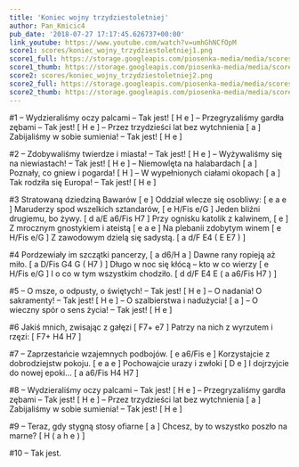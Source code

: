 ```yaml
---
title: 'Koniec wojny trzydziestoletniej'
author: Pan_Kmicic4
pub_date: '2018-07-27 17:17:45.626737+00:00'
link_youtube: https://www.youtube.com/watch?v=umhGhNCfOpM
score1: scores/koniec_wojny_trzydziestoletniej1.png
score1_full: https://storage.googleapis.com/piosenka-media/media/scores/koniec_wojny_trzydziestoletniej1.png
score1_thumb: https://storage.googleapis.com/piosenka-media/media/scores/koniec_wojny_trzydziestoletniej1.png.180x0_q85_upscale.png
score2: scores/koniec_wojny_trzydziestoletniej2.png
score2_full: https://storage.googleapis.com/piosenka-media/media/scores/koniec_wojny_trzydziestoletniej2.png
score2_thumb: https://storage.googleapis.com/piosenka-media/media/scores/koniec_wojny_trzydziestoletniej2.png.180x0_q85_upscale.png
---
```


#1
– Wydzieraliśmy oczy palcami – Tak jest! [ H e ]
– Przegryzaliśmy gardła zębami – Tak jest! [ H e ]
– Przez trzydzieści lat bez wytchnienia [ a ]
Zabijaliśmy w sobie sumienia! – Tak jest! [ H e ]

#2
– Zdobywaliśmy twierdze i miasta! – Tak jest! [ H e ]
– Wyżywaliśmy się na niewiastach! – Tak jest! [ H e ]
– Niemowlęta na halabardach [ a ]
Poznały, co gniew i pogarda! [ H ]
– W wypełnionych ciałami okopach [ a ]
Tak rodziła się Europa! – Tak jest! [ H e ]

#3
Stratowaną dziedziną Bawarów [ e ]
Oddział wlecze się osobliwy: [ e a e ]
Maruderzy spod wszelkich sztandarów, [ e H/Fis e/G ]
Jeden bliźni drugiemu, bo żywy. [ d a/E a6/Fis H7 ]
Przy ognisku katolik z kalwinem, [ e ]
Z mrocznym gnostykiem i ateistą [ e a e ]
Na plebanii zdobytym winem [ e H/Fis e/G ]
Z zawodowym dzielą się sadystą. [ a d/F E4 ( E E7 ) ]
 
#4
Pordzewiały im szczątki pancerzy, [ a d6/H a ]
Dawne rany ropieją aż miło. [ a D/Fis G4 G ( H7 ) ]
Długo w noc się kłócą – kto w co wierzy [ e H/Fis e/G ]
I o co w tym wszystkim chodziło. [ d d/F E4 E ( a a6/Fis H7 ) ]

#5
– O msze, o odpusty, o świętych! – Tak jest! [ H e ]
– O nadania! O sakramenty! – Tak jest! [ H e ]
– O szalbierstwa i nadużycia! [ a ]
– O wieczny spór o sens życia! – Tak jest! [ H e ]

#6
Jakiś mnich, zwisając z gałęzi [ F7+ e7 ]
Patrzy na nich z wyrzutem i rzęzi: [ F7+ H4 H7 ]

#7
– Zaprzestańcie wzajemnych podbojów. [ e a6/Fis e ]
Korzystajcie z dobrodziejstw pokoju. [ e a e ]
Pochowajcie urazy i zwłoki [ D e ]
I dojrzyjcie do nowej epoki… [ a a6/Fis H4 H7 ]

#8
– Wydzieraliśmy oczy palcami – Tak jest! [ H e ]
– Przegryzaliśmy gardła zębami – Tak jest! [ H e ]
– Przez trzydzieści lat bez wytchnienia [ a ]
Zabijaliśmy w sobie sumienia! – Tak jest! [ H e ]

#9
– Teraz, gdy stygną stosy ofiarne [ a ]
Chcesz, by to wszystko poszło na marne? [ H ( a h e ) ]

#10
– Tak jest.